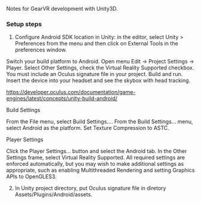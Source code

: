 Notes for GearVR development with Unity3D.

### Setup steps

1. Configure Android SDK location in Unity: in the editor, select
   Unity > Preferences from the menu and then click on External
   Tools in the preferences window.

Switch your build platform to Android. Open menu Edit -> Project Settings -> Player. Select Other Settings, check the Virtual Reality Supported checkbox.
You must include an Oculus signature file in your project.
Build and run. Insert the device into your headset and see the skybox with head tracking.

https://developer.oculus.com/documentation/game-engines/latest/concepts/unity-build-android/

Build Settings

From the File menu, select Build Settings…. From the Build Settings… menu, select Android as the platform. Set Texture Compression to ASTC.

Player Settings

Click the Player Settings… button and select the Android tab. In the Other Settings frame, select Virtual Reality Supported. All required settings are enforced automatically, but you may wish to make additional settings as appropriate, such as enabling Multithreaded Rendering and setting Graphics APIs to OpenGLES3.


2. In Unity project directory, put Oculus signature file in diretory
   Assets/Plugins/Android/assets.
